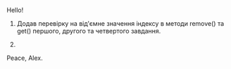 Hello!

1. Додав перевірку на від'ємне значення індексу в методи remove() та get() першого, другого та четвертого завдання.

2.


Peace,
Alex. 